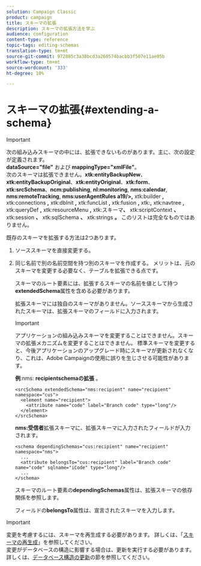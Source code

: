 ```yaml
---
solution: Campaign Classic
product: campaign
title: スキーマの拡張
description: スキーマの拡張方法を学ぶ
audience: configuration
content-type: reference
topic-tags: editing-schemas
translation-type: tm+mt
source-git-commit: 972885c3a38bcd3a260574bacbb3f507e11ae05b
workflow-type: tm+mt
source-wordcount: '333'
ht-degree: 10%

---
```



# スキーマの拡張{#extending-a-schema}

>[!IMPORTANT]
>
>次の組み込みスキーマの中には、拡張できないものがあります。主に、次の設定が定義されます。\
>**dataSource=&quot;file&quot;** および **mappingType=&quot;xmlFile&quot;**。\
>次のスキーマは拡張できません。**xtk:entityBackupNew**、**xtk:entityBackupOriginal**、**xtk:entityOriginal**、**xtk:form**、**xtk:srcSchema**、**ncm:publishing**, **nl:monitoring**, **nms:calendar**, **nms:remoteTracking**, **nms:userAgentRules a19/>,** xtk:builder **,** xtk:connections **,** xtk:dbInit **,** xtk:funcList **,** xtk:fusion **,** xtk:**,** xtk:navtree **,** xtk:queryDef **,** xtk:resourceMenu **,** xtk:スキーマ&#x200B;**、** xtk:scriptContext **、** xtk:session **、** xtk:sqlSchema **、** xtk:strings **。**
>このリストは完全なものではありません。

既存のスキーマを拡張する方法は2つあります。

1. ソーススキーマを直接変更する。
1. 同じ名前で別の名前空間を持つ別のスキーマを作成する。 メリットは、元のスキーマを変更する必要なく、テーブルを拡張できる点です。

   スキーマのルート要素には、拡張するスキーマの名前を値として持つ&#x200B;**extendedSchema**&#x200B;属性を含める必要があります。

   拡張スキーマには独自のスキーマがありません。ソーススキーマから生成されたスキーマは、拡張スキーマのフィールドに入力されます。

   >[!IMPORTANT]
   >
   >アプリケーションの組み込みスキーマを変更することはできません。スキーマの拡張メカニズムを変更することはできません。 標準スキーマを変更すると、今後アプリケーションのアップグレード時にスキーマが更新されなくなり、これは、Adobe Campaignの使用に誤りを生じさせる可能性があります。

   **例**:nms: **recipientschemaの拡張** 。

   ```
   <srcSchema extendedSchema="nms:recipient" name="recipient" namespace="cus">
     <element name="recipient">
       <attribute name="code" label="Branch code" type="long"/>
     </element>
   </srcSchema>
   ```

   **nms:受信者**&#x200B;拡張スキーマに、拡張スキーマに入力されたフィールドが入力されます。

   ```
   <schema dependingSchemas="cus:recipient" name="recipient" namespace="nms">
     ...
     <attribute belongsTo="cus:recipient" label="Branch code" name="code" sqlname="iCode" type="long"/>
     ...
   </schema>
   ```

   スキーマのルート要素の&#x200B;**dependingSchemas**&#x200B;属性は、拡張スキーマの依存関係を参照します。

   フィールドの&#x200B;**belongsTo**&#x200B;属性は、宣言されたスキーマを入力します。

>[!IMPORTANT]
>
>変更を考慮するには、スキーマを再生成する必要があります。 詳しくは、「[スキーマの再生成](../../configuration/using/regenerating-schemas.md)」を参照してください。\
>変更がデータベースの構造に影響する場合は、更新を実行する必要があります。 詳しくは、[データベース構造の更新](../../configuration/using/updating-the-database-structure.md)の節を参照してください。


